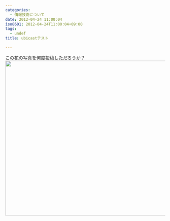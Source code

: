 ```yaml
---
categories:
  - 情報技術について
date: 2012-04-24 11:00:04
iso8601: 2012-04-24T11:00:04+09:00
tags:
  - undef
title: ubicastテスト

---
```


この花の写真を何度投稿しただろうか？<img height="489" width="652" apple-width="yes" apple-height="yes" id="192d11de-40cd-48ce-a57c-ebb792f740e9" src="https://www.nqou.net/images/2012-04-23%2015.20.36_1335232814924.jpg" />
    	